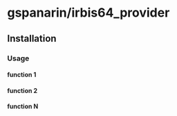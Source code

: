 # gspanarin/irbis64_provider

## Installation

### Usage

#### function 1

#### function 2 

#### function N
